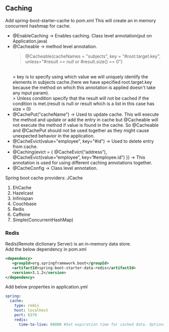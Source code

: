 ## Caching

Add spring-boot-starter-cache to pom.xml
This will create an in memory concurrent hashmap for cache.

* @EnableCaching -> Enables caching. Class level annotation(put on Application.java)
* @Cacheable -> method level annotation.
  > @Cacheable(cacheNames = "subjects", key = "#root.target.key", unless="#result == null or #result.size() == 0")<br/>
  <br/>
  > key is to specify using which value we will uniquely identify the elements in subjects cache.(here we have specified
  root.target.key because the method on which this annotation is applied doesn't take any input param).
  <br/>
  > Unless condition specify that the result will not be cached if the condition is met.(result is null or result which
  is a list in this case has size = 0)
* @CachePut("cacheName") -> Used to update cache. This will execute the method and update or add the entry in cache but
  @Cacheable will not execute the method if value is found in the cache. So @Cacheable and @CachePut should not be used
  together as they might cause unexpected behavior in the application.
* @CacheEvict(value="employee", key="#id") -> Used to delete entry from cache.
* @Caching(evict = {
  @CacheEvict(“address”),
  @CacheEvict(value=“employee”, key=”#employee.id”)
  }) -> This annotation is used for using different caching annotations together.
* @CacheConfig -> Class level annotation.

Spring boot cache providers: JCache
1. EhCache
2. Hazelcast
3. Infinispan
4. Couchbase
5. Redis
6. Caffeine
7. Simple(ConcurrentHashMap)

### Redis
Redis(Remote dictionary Server) is an in-memory data store.
<br/>
Add the below dependency in pom.xml
```xml
<dependency>
   <groupId>org.springframework.boot</groupId>
   <artifactId>spring-boot-starter-data-redis</artifactId>
   <version>3.1.2</version>
</dependency>
```

Add below properties in application.yml
```yaml
spring:
  cache:
    type: redis
    host: localhost
    port: 6379
    redis:
      time-to-live: 60000 #Set expiration time for cached data. Optional property in ms.
```

